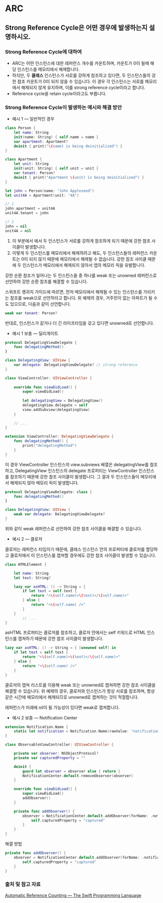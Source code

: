 # ARC

## Strong Reference Cycle은 어떤 경우에 발생하는지 설명하시오.

### Strong Reference Cycle에 대하여
- ARC는 어떤 인스턴스에 대한 레퍼런스 개수를 카운트하며, 카운트가 0이 될때 해당 인스턴스를 메모리에서 해제합니다.
- 하지만, 두 **클래스** 인스턴스가 서로를 강하게 참조하고 있다면, 두 인스턴스들의 강한 참조 카운트가 0이 되지 않을 수 있습니다. 이 경우 각 인스턴스는 서로를 메모리에서 해제되지 않게 유지하며, 이를 strong reference cycle이라고 합니다.
- Reference cycle을 retain cycle이라고도 부릅니다.

### Strong Reference Cycle이 발생하는 예시와 해결 방안

- 예시 1 — 일반적인 경우

```swift
class Person {
    let name: String
    init(name: String) { self.name = name }
    var apartment: Apartment?
    deinit { print("\(name) is being deinitialized") }
}

class Apartment {
    let unit: String
    init(unit: String) { self.unit = unit }
    var tenant: Person?
    deinit { print("Apartment \(unit) is being deinitialized") }
}

let john = Person(name: "John Appleseed")
let unit4A = Apartment(unit: "4A")

// 1
john.apartment = unit4A
unit4A.tenant = john

// 2
john = nil
unit4A = nil
```

1. 이 부분에서 에서 두 인스턴스가 서로를 강하게 참조하게 되기 때문에 강한 참조 사이클이 발생합니다.
2. 이렇게 두 인스턴스를 메모리에서 해제하려고 해도, 두 인스턴스들의 레퍼런스 카운트는 0이 되지 않기 때문에 메모리에서 해제될 수 없습니다. 강한 참조 사이클 때문에 두 인스턴스가 메모리에서 해제되지 않아서 앱의 메모리 릭을 유발합니다.

강한 순환 참조가 일어나는 두 인스턴스들 중 하나를 weak 또는 unowned 레퍼런스로 선언하여 강한 순환 참조를 해결할 수 있습니다.

스위프트 랭귀지 가이드에 따르면, 먼저 메모리에서 해제될 수 있는 인스턴스를 가리키는 참조를 weak으로 선언하라고 합니다. 위 예제의 경우, 거주민이 없는 아파트가 될 수도 있으므로, 다음과 같이 선언합니다.

```swift
weak var tenant: Person?
```

반대로, 인스턴스가 같거나 더 긴 라이프타임을 갖고 있다면 unowned로 선언합니다.

- 예시 1 보충 — 딜리게이트

```swift
protocol DelegatingViewDelegate {
    func delegatingMethod()
}

class DelegatingView: UIView {
    var delegate: DelegatingViewDelegate? // strong reference
}

class ViewController: UIViewController {
    
    override func viewDidLoad() {
        super.viewDidLoad()
        
        let delegatingView = DelegatingView()
        delegatingView.delegate = self
        view.addSubview(delegatingView)
    }
    
    // ...
}

extension ViewController: DelegatingViewDelegate {
    func delegatingMethod() {
        print("delegatingMethod")
    }
}
```

이 경우 ViewController 인스턴스의 view.subviews 배열은 delegatingView를 참조하고, DelegatingView 인스턴스의 delegate 프로퍼티는 ViewController 인스턴스를 참조하기 때문에 강한 참조 사이클이 발생합니다. 그 결과 두 인스턴스들이 메모리에서 해제되지 않아 메모리 릭이 발생합니다.

```swift
protocol DelegatingViewDelegate: class {
    func delegatingMethod()
}

class DelegatingView: UIView {
    weak var delegate: DelegatingViewDelegate?
}
```
위와 같이 weak 레퍼런스로 선언하여 강한 참조 사이클을 해결할 수 있습니다.

- 예시 2 — 클로저

클로저는 레퍼런스 타입이기 때문에, 클래스 인스턴스 안의 프로퍼티에 클로저를 할당하고 클로저에서 이 인스턴스를 캡쳐할 경우에도 강한 참조 사이클이 발생할 수 있습니다.

```swift
class HTMLElement {

    let name: String
    let text: String?

    lazy var asHTML: () -> String = {
        if let text = self.text {
            return "<\(self.name)>\(text)</\(self.name)>"
        } else {
            return "<\(self.name) />"
        }
    }
		// ...
}
```

asHTML 프로퍼티는 클로저를 참조하고, 클로저 안에서는 self 키워드로 HTML 인스턴스를 캡쳐하기 때문에 강한 참조 사이클이 발생합니다.

```swift
lazy var asHTML: () -> String = { [unowned self] in
    if let text = self.text {
        return "<\(self.name)>\(text)</\(self.name)>"
    } else {
        return "<\(self.name) />"
    }
}
```

클로저의 캡쳐 리스트를 이용해 weak 또는 unowned로 캡쳐하면 강한 참조 사이클을 해결할 수 있습니다. 위 예제의 경우, 클로저와 인스턴스가 항상 서로를 참조하며, 항상 같은 시간에 메모리에서 해제되므로 unowned로 캡쳐하는 것이 적절합니다.

레퍼런스가 미래에 nil이 될 가능성이 있다면 weak로 캡쳐합니다.

* 예시 2 보충 — Notification Center

```swift
extension Notification.Name {
    static let notification = Notification.Name(rawValue: "notification")
}

class ObservableViewController: UIViewController {

    private var observer: NSObjectProtocol?
    private var capturedProperty = ""

    deinit {
        guard let observer = observer else { return }
        NotificationCenter.default.removeObserver(observer)
    }

    override func viewDidLoad() {
        super.viewDidLoad()
        addObserver()
    }

    private func addObserver() {
        observer = NotificationCenter.default.addObserver(forName: .notification, object: nil, queue: .main) { _ in
            self.capturedProperty = "captured"
        }
    }
}
```

해결 방법

```swift
private func addObserver() {
    observer = NotificationCenter.default.addObserver(forName: .notification, object: nil, queue: .main) { [weak self] _ in
        self.capturedProperty = "captured"
    }
}
```

### 출처 및 참고 자료

[Automatic Reference Counting — The Swift Programming Language](https://docs.swift.org/swift-book/LanguageGuide/AutomaticReferenceCounting.html#ID51)